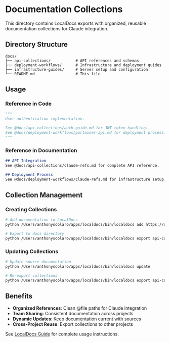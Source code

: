 # Documentation Collections

This directory contains LocalDocs exports with organized, reusable documentation collections for Claude integration.

## Directory Structure

```
docs/
├── api-collections/           # API references and schemas
├── deployment-workflows/      # Infrastructure and deployment guides  
├── infrastructure-guides/     # Server setup and configuration
└── README.md                  # This file
```

## Usage

### Reference in Code
```python
"""
User authentication implementation.

See @docs/api-collections/auth-guide.md for JWT token handling.
See @docs/deployment-workflows/portainer-api.md for deployment process.
"""
```

### Reference in Documentation
```markdown
## API Integration
See @docs/api-collections/claude-refs.md for complete API reference.

## Deployment Process  
See @docs/deployment-workflows/claude-refs.md for infrastructure setup.
```

## Collection Management

### Creating Collections
```bash
# Add documentation to LocalDocs
python /Users/anthonyscolaro/apps/localdocs/bin/localdocs add https://docs.api.com

# Export to docs directory
python /Users/anthonyscolaro/apps/localdocs/bin/localdocs export api-collections --format claude
```

### Updating Collections
```bash
# Update source documentation
python /Users/anthonyscolaro/apps/localdocs/bin/localdocs update

# Re-export collections
python /Users/anthonyscolaro/apps/localdocs/bin/localdocs export api-collections --format claude
```

## Benefits

- **Organized References**: Clean @file paths for Claude integration
- **Team Sharing**: Consistent documentation across projects  
- **Dynamic Updates**: Keep documentation current with sources
- **Cross-Project Reuse**: Export collections to other projects

See [LocalDocs Guide](../LOCALDOCS_GUIDE.md) for complete usage instructions.